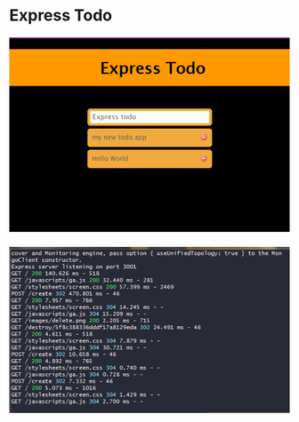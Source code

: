 # Express Todo
### ![Something wrong](app-screen.png "(^-^)")
### ![Something wrong](terminal-screen.png "(^-^)")
